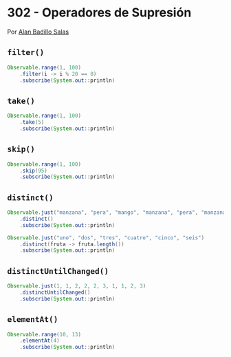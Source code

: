 # 302 - Operadores de Supresión

Por [Alan Badillo Salas](https://www.nomadacode.com)

## `filter()`

```java
Observable.range(1, 100)
    .filter(i -> i % 20 == 0)
    .subscribe(System.out::println)
```

## `take()`

```java
Observable.range(1, 100)
    .take(5)
    .subscribe(System.out::println)
```

## `skip()`

```java
Observable.range(1, 100)
    .skip(95)
    .subscribe(System.out::println)
```

## `distinct()`

```java
Observable.just("manzana", "pera", "mango", "manzana", "pera", "manzana")
    .distinct()
    .subscribe(System.out::println)

Observable.just("uno", "dos", "tres", "cuatro", "cinco", "seis")
    .distinct(fruta -> fruta.length())
    .subscribe(System.out::println)
```

## `distinctUntilChanged()`

```java
Observable.just(1, 1, 2, 2, 2, 3, 1, 1, 2, 3)
    .distinctUntilChanged()
    .subscribe(System.out::println)
```

## `elementAt()`

```java
Observable.range(10, 13)
    .elementAt(4)
    .subscribe(System.out::println)
```

